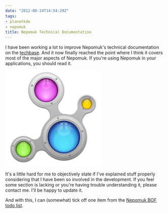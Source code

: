 ```yaml
---
date: "2012-08-24T14:54:29Z"
tags:
- planetkde
- nepomuk
title: Nepomuk Technical Documentation
---
```


I have been working a lot to improve Nepomuk's technical documentation
on the [techbase][]. And it now finally reached the point where I think
it covers most of the major aspects of Nepomuk. If you're using Nepomuk
in your applications, you should read it.

![image][]

It's a little hard for me to objectively state if I've explained stuff
properly considering that I have been so involved in the development. If
you feel some section is lacking or you're having trouble understanding
it, please contact me. I'll be happy to update it.

And with this, I can (somewhat) tick off one item from the [Nepomuk BOF
todo list][].

  [techbase]: http://techbase.kde.org/Projects/Nepomuk
  [image]: /blog/images/2012/08/24/nepomuk.png
  [Nepomuk BOF todo list]: http://community.kde.org/Projects/Nepomuk/Akademy_2012_BOF